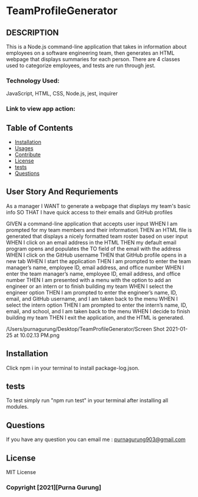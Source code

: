 # TeamProfileGenerator

## DESCRIPTION
This is a Node.js command-line application that takes in information about employees on a software engineering team, then generates an HTML webpage that displays summaries for each person. There are 4 classes used to categorize employees, and tests are run through jest.

### Technology Used:
JavaScript, HTML, CSS, Node.js, jest, inquirer

### Link to view app action:


## Table of Contents
* [Installation](#installation)
* [Usages](#usages)
* [Contribute](#contribute)
* [License](#license)
* [tests](#tests)
* [Questions](#Questions)

## User Story And Requriements
As a manager
I WANT to generate a webpage that displays my team's basic info
SO THAT I have quick access to their emails and GitHub profiles

GIVEN a command-line application that accepts user input
WHEN I am prompted for my team members and their information\ THEN an HTML file is generated that displays a nicely formatted team roster based on user input
WHEN I click on an email address in the HTML
THEN my default email program opens and populates the TO field of the email with the address
WHEN I click on the GitHub username
THEN that GitHub profile opens in a new tab
WHEN I start the application
THEN I am prompted to enter the team manager’s name, employee ID, email address, and office number
WHEN I enter the team manager’s name, employee ID, email address, and office number
THEN I am presented with a menu with the option to add an engineer or an intern or to finish building my team
WHEN I select the engineer option
THEN I am prompted to enter the engineer’s name, ID, email, and GitHub username, and I am taken back to the menu
WHEN I select the intern option
THEN I am prompted to enter the intern’s name, ID, email, and school, and I am taken back to the menu
WHEN I decide to finish building my team
THEN I exit the application, and the HTML is generated.

/Users/purnagurung/Desktop/TeamProfileGenerator/Screen Shot 2021-01-25 at 10.02.13 PM.png
## Installation
Click npm i in your terminal to install package-log.json.
## tests
To test simply run "npm run test" in your terminal after installing all modules.

## Questions
If you have any question you can email me :
purnagurung903@gmail.com

## License
MIT License

### Copyright [2021][Purna Gurung]




  
